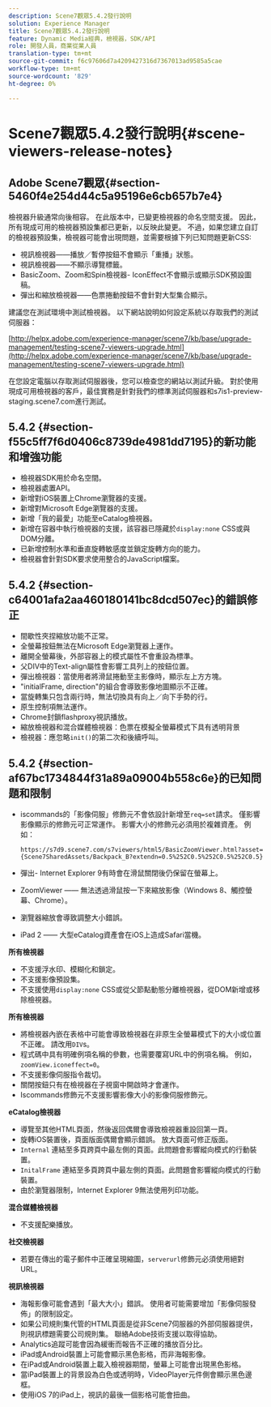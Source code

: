 ```yaml
---
description: Scene7觀眾5.4.2發行說明
solution: Experience Manager
title: Scene7觀眾5.4.2發行說明
feature: Dynamic Media經典，檢視器，SDK/API
role: 開發人員，商業從業人員
translation-type: tm+mt
source-git-commit: f6c97606d7a4209427316d7367013ad9585a5cae
workflow-type: tm+mt
source-wordcount: '829'
ht-degree: 0%

---
```



# Scene7觀眾5.4.2發行說明{#scene-viewers-release-notes}

## Adobe Scene7觀眾{#section-5460f4e254d44c5a95196e6cb657b7e4}

檢視器升級通常向後相容。 在此版本中，已變更檢視器的命名空間支援。 因此，所有現成可用的檢視器預設集都已更新，以反映此變更。 不過，如果您建立自訂的檢視器預設集，檢視器可能會出現問題，並需要根據下列已知問題更新CSS:

* 視訊檢視器——播放／暫停按鈕不會顯示「重播」狀態。
* 視訊檢視器——不顯示導覽標籤。
* BasicZoom、Zoom和Spin檢視器- IconEffect不會顯示或顯示SDK預設圖稿。
* 彈出和縮放檢視器——色票捲動按鈕不會針對大型集合顯示。

建議您在測試環境中測試檢視器。 以下網站說明如何設定系統以存取我們的測試伺服器：

[http://helpx.adobe.com/experience-manager/scene7/kb/base/upgrade-management/testing-scene7-viewers-upgrade.html](http://helpx.adobe.com/experience-manager/scene7/kb/base/upgrade-management/testing-scene7-viewers-upgrade.html)

在您設定電腦以存取測試伺服器後，您可以檢查您的網站以測試升級。 對於使用現成可用檢視器的客戶，最佳實務是針對我們的標準測試伺服器和s7is1-preview-staging.scene7.com進行測試。

## 5.4.2 {#section-f55c5ff7f6d0406c8739de4981dd7195}的新功能和增強功能

* 檢視器SDK用於命名空間。
* 檢視器處置API。
* 新增對iOS裝置上Chrome瀏覽器的支援。
* 新增對Microsoft Edge瀏覽器的支援。
* 新增「我的最愛」功能至eCatalog檢視器。
* 新增在容器中執行檢視器的支援，該容器已隱藏於`display:none` CSS或與DOM分離。
* 已新增控制水準和垂直旋轉敏感度並鎖定旋轉方向的能力。
* 檢視器會針對SDK要求使用整合的JavaScript檔案。

## 5.4.2 {#section-c64001afa2aa460180141bc8dcd507ec}的錯誤修正

* 間歇性夾捏縮放功能不正常。
* 全螢幕按鈕無法在Microsoft Edge瀏覽器上運作。
* 離開全螢幕後，外部容器上的模式屬性不會重設為標準。
* 父DIV中的Text-align屬性會影響工具列上的按鈕位置。
* 彈出檢視器：當使用者將滑鼠捲動至主影像時，顯示左上方方塊。
* &quot;initialFrame, direction&quot;的組合會導致影像地圖顯示不正確。
* 當旋轉集只包含兩行時，無法切換具有向上／向下手勢的行。
* 原生控制項無法運作。
* Chrome封鎖flashproxy視訊播放。
* 縮放檢視器和混合媒體檢視器：色票在模擬全螢幕模式下具有透明背景
* 檢視器：應忽略`init()`的第二次和後續呼叫。

## 5.4.2 {#section-af67bc1734844f31a89a09004b558c6e}的已知問題和限制

* iscommands的「影像伺服」修飾元不會依設計新增至`req=set`請求。 僅影響影像顯示的修飾元可正常運作。 影響大小的修飾元必須用於複雜資產。 例如：

   ```
   https://s7d9.scene7.com/s7viewers/html5/BasicZoomViewer.html?asset= {Scene7SharedAssets/Backpack_B?extendn=0.5%252C0.5%252C0.5%252C0.5}
   ```

* 彈出- Internet Explorer 9有時會在滑鼠關閉後仍保留在螢幕上。
* ZoomViewer —— 無法透過滑鼠按一下來縮放影像（Windows 8、觸控螢幕、Chrome）。
* 瀏覽器縮放會導致調整大小錯誤。
* iPad 2 —— 大型eCatalog資產會在iOS上造成Safari當機。

**所有檢視器**

* 不支援浮水印、模糊化和鎖定。
* 不支援影像預設集。
* 不支援使用`display:none` CSS或從父節點動態分離檢視器，從DOM新增或移除檢視器。

**所有檢視器**

* 將檢視器內嵌在表格中可能會導致檢視器在非原生全螢幕模式下的大小或位置不正確。 請改用`DIV`s。
* 程式碼中具有明確例項名稱的參數，也需要覆寫URL中的例項名稱。 例如，`zoomView.iconeffect=0`。
* 不支援影像伺服指令裁切。
* 關閉按鈕只有在檢視器在子視窗中開啟時才會運作。
* Iscommands修飾元不支援影響影像大小的影像伺服修飾元。

**eCatalog檢視器**

* 導覽至其他HTML頁面，然後返回偶爾會導致檢視器重設回第一頁。
* 旋轉iOS裝置後，頁面版面偶爾會顯示錯誤。 放大頁面可修正版面。
* `Internal` 連結至多頁跨頁中最左側的頁面。此問題會影響縱向模式的行動裝置。
* `InitalFrame` 連結至多頁跨頁中最左側的頁面。此問題會影響縱向模式的行動裝置。
* 由於瀏覽器限制，Internet Explorer 9無法使用列印功能。

**混合媒體檢視器**

* 不支援配樂播放。

**社交檢視器**

* 若要在傳出的電子郵件中正確呈現縮圖，`serverurl`修飾元必須使用絕對URL。

**視訊檢視器**

* 海報影像可能會遇到「最大大小」錯誤。 使用者可能需要增加「影像伺服發佈」的限制設定。
* 如果公司規則集代管的HTML頁面是從非Scene7伺服器的外部伺服器提供，則視訊標題需要公司規則集。 聯絡Adobe技術支援以取得協助。
* Analytics追蹤可能會因為緩衝而報告不正確的播放百分比。
* iPad或Android裝置上可能會顯示黑色影格，而非海報影像。
* 在iPad或Android裝置上載入檢視器期間，螢幕上可能會出現黑色影格。
* 當iPad裝置上的背景設為白色或透明時，VideoPlayer元件側會顯示黑色邊框。
* 使用iOS 7的iPad上，視訊的最後一個影格可能會扭曲。

